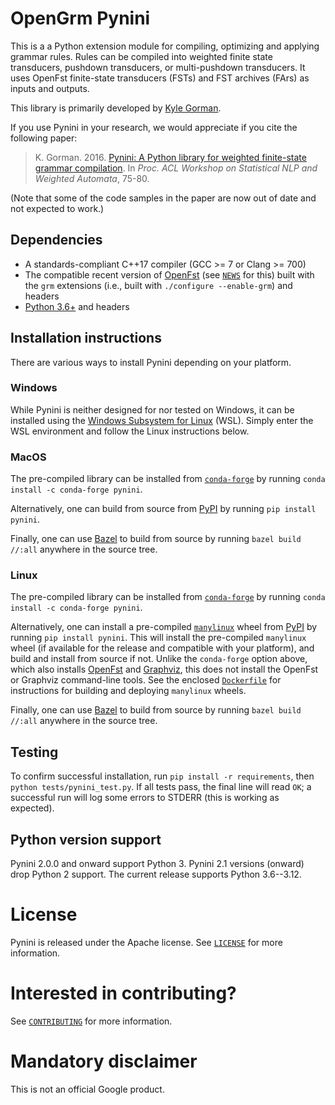# OpenGrm Pynini

This is a a Python extension module for compiling, optimizing and applying
grammar rules. Rules can be compiled into weighted finite state transducers,
pushdown transducers, or multi-pushdown transducers. It uses OpenFst
finite-state transducers (FSTs) and FST archives (FArs) as inputs and outputs.

This library is primarily developed by [Kyle Gorman](mailto:kbg@google.com).

If you use Pynini in your research, we would appreciate if you cite the
following paper:

> K. Gorman. 2016.
> [Pynini: A Python library for weighted finite-state grammar compilation](http://openfst.cs.nyu.edu/twiki/pub/GRM/Pynini/pynini-paper.pdf).
> In *Proc. ACL Workshop on Statistical NLP and Weighted Automata*, 75-80.

(Note that some of the code samples in the paper are now out of date and not
expected to work.)

## Dependencies

-   A standards-compliant C++17 compiler (GCC \>= 7 or Clang \>= 700)
-   The compatible recent version of [OpenFst](http://openfst.org) (see
    [`NEWS`](NEWS) for this) built with the `grm` extensions (i.e., built with
    `./configure --enable-grm`) and headers
-   [Python 3.6+](https://www.python.org) and headers

## Installation instructions

There are various ways to install Pynini depending on your platform.

### Windows

While Pynini is neither designed for nor tested on Windows, it can be installed
using the
[Windows Subsystem for Linux](https://docs.microsoft.com/en-us/windows/wsl/install-win10)
(WSL). Simply enter the WSL environment and follow the Linux instructions below.

### MacOS

The pre-compiled library can be installed from
[`conda-forge`](https://conda-forge.org/) by running `conda install -c
conda-forge pynini`.

Alternatively, one can build from source from [PyPI](https://pypi.org/) by
running `pip install pynini`.

Finally, one can use [Bazel](https://bazel.build) to build from source by
running `bazel build //:all` anywhere in the source tree.

### Linux

The pre-compiled library can be installed from
[`conda-forge`](https://conda-forge.org/) by running `conda install -c
conda-forge pynini`.

Alternatively, one can install a pre-compiled
[`manylinux`](https://github.com/pypa/manylinux) wheel from
[PyPI](https://pypi.org/) by running `pip install pynini`. This will install the
pre-compiled `manylinux` wheel (if available for the release and compatible with
your platform), and build and install from source if not. Unlike the
`conda-forge` option above, which also installs [OpenFst](http://openfst.org/)
and [Graphviz](https://graphviz.org/), this does not install the OpenFst or
Graphviz command-line tools. See the enclosed
[`Dockerfile`](third_party/Dockerfile) for instructions for building and
deploying `manylinux` wheels.

Finally, one can use [Bazel](https://bazel.build) to build from source by
running `bazel build //:all` anywhere in the source tree.

## Testing

To confirm successful installation, run `pip install -r requirements`, then
`python tests/pynini_test.py`. If all tests pass, the final line will read `OK`;
a successful run will log some errors to STDERR (this is working as expected).

## Python version support

Pynini 2.0.0 and onward support Python 3. Pynini 2.1 versions (onward) drop
Python 2 support. The current release supports Python 3.6--3.12.

# License

Pynini is released under the Apache license. See [`LICENSE`](LICENSE) for more
information.

# Interested in contributing?

See [`CONTRIBUTING`](CONTRIBUTING) for more information.

# Mandatory disclaimer

This is not an official Google product.
